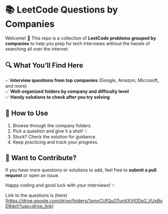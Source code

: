 # 📚 LeetCode Questions by Companies  

Welcome! 👋 This repo is a collection of **LeetCode problems grouped by companies** to help you prep for tech interviews without the hassle of searching all over the internet.  

## 🔍 What You’ll Find Here  
✅ **Interview questions from top companies** (Google, Amazon, Microsoft, and more)  
✅ **Well-organized folders by company and difficulty level**  
✅ **Handy solutions to check after you try solving**  

## 🚀 How to Use  
1. Browse through the company folders.  
2. Pick a question and give it a shot! 💡  
3. Stuck? Check the solution for guidance.  
4. Keep practicing and track your progress.  

## 🤝 Want to Contribute?  
If you have more questions or solutions to add, feel free to **submit a pull request** or open an issue.  

Happy coding and good luck with your interviews! ✨


Link to the questions is (here)[https://drive.google.com/drive/folders/1smnCUfQuOTuyttXVjODq2_VUxBoD9dxh?usp=drive_link]
